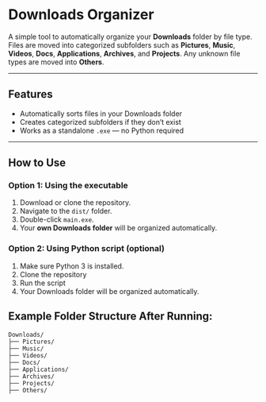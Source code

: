 # Downloads Organizer

A simple tool to automatically organize your **Downloads** folder by file type. Files are moved into categorized subfolders such as **Pictures**, **Music**, **Videos**, **Docs**, **Applications**, **Archives**, and **Projects**. Any unknown file types are moved into **Others**.

---

## Features
- Automatically sorts files in your Downloads folder
- Creates categorized subfolders if they don’t exist
- Works as a standalone `.exe` — no Python required

---

## How to Use

### Option 1: Using the executable
1. Download or clone the repository.
2. Navigate to the `dist/` folder.
3. Double-click `main.exe`.
4. Your **own Downloads folder** will be organized automatically.

### Option 2: Using Python script (optional)
1. Make sure Python 3 is installed.
2. Clone the repository
3. Run the script
4. Your Downloads folder will be organized automatically.

## Example Folder Structure After Running:
```
Downloads/
├── Pictures/
├── Music/
├── Videos/
├── Docs/
├── Applications/
├── Archives/
├── Projects/
├── Others/
```


